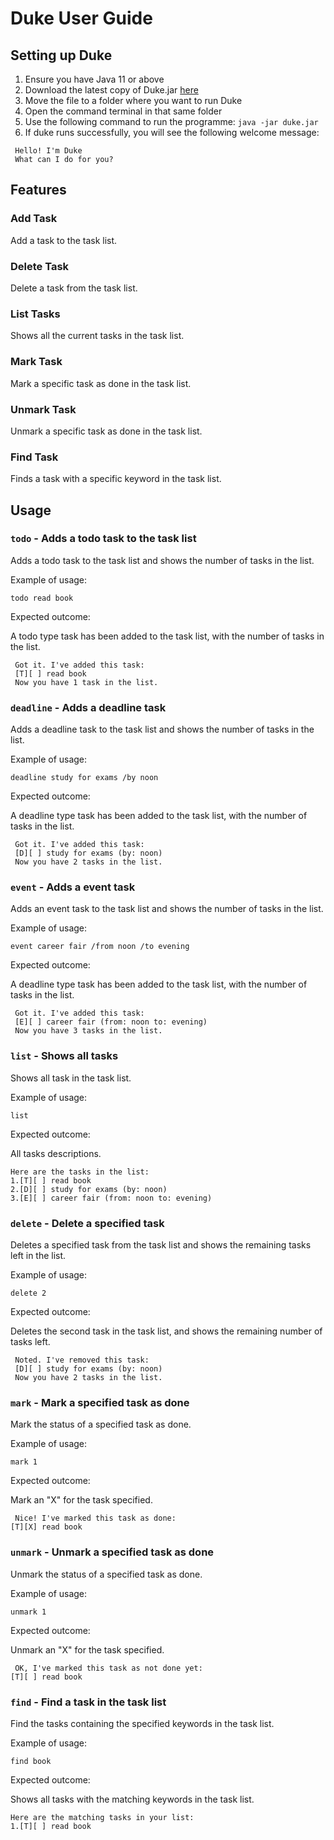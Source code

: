 # Duke User Guide

## Setting up Duke

1. Ensure you have Java 11 or above
2. Download the latest copy of Duke.jar [here](https://github.com/cleoncheng2000/ip/releases)
3. Move the file to a folder where you want to run Duke
4. Open the command terminal in that same folder
5. Use the following command to run the programme:
`java -jar duke.jar`
6. If duke runs successfully, you will see the following welcome message:

```
 Hello! I'm Duke
 What can I do for you?
```

## Features 

### Add Task

Add a task to the task list.

### Delete Task

Delete a task from the task list.

### List Tasks

Shows all the current tasks in the task list.

### Mark Task

Mark a specific task as done in the task list.

### Unmark Task

Unmark a specific task as done in the task list.

### Find Task

Finds a task with a specific keyword in the task list.

## Usage

### `todo` - Adds a todo task to the task list

Adds a todo task to the task list and shows the number of tasks in the list.

Example of usage: 

`todo read book`

Expected outcome:

A todo type task has been added to the task list, with the number of tasks in the list.

```
 Got it. I've added this task:
 [T][ ] read book
 Now you have 1 task in the list.
```

### `deadline` - Adds a deadline task

Adds a deadline task to the task list and shows the number of tasks in the list.

Example of usage:

`deadline study for exams /by noon`

Expected outcome:

A deadline type task has been added to the task list, with the number of tasks in the list.

```
 Got it. I've added this task:
 [D][ ] study for exams (by: noon)
 Now you have 2 tasks in the list.
```

### `event` - Adds a event task

Adds an event task to the task list and shows the number of tasks in the list.

Example of usage:

`event career fair /from noon /to evening`

Expected outcome:

A deadline type task has been added to the task list, with the number of tasks in the list.

```
 Got it. I've added this task:
 [E][ ] career fair (from: noon to: evening)
 Now you have 3 tasks in the list.
```

### `list` - Shows all tasks

Shows all task in the task list.

Example of usage:

`list`

Expected outcome:

All tasks descriptions.

```
Here are the tasks in the list:
1.[T][ ] read book
2.[D][ ] study for exams (by: noon)
3.[E][ ] career fair (from: noon to: evening)
```

### `delete` - Delete a specified task

Deletes a specified task from the task list and shows the remaining tasks left in the list.

Example of usage:

`delete 2`

Expected outcome:

Deletes the second task in the task list, and shows the remaining number of tasks left.

```
 Noted. I've removed this task:
 [D][ ] study for exams (by: noon)
 Now you have 2 tasks in the list.
```

### `mark` - Mark a specified task as done

Mark the status of a specified task as done.

Example of usage:

`mark 1`

Expected outcome:

Mark an "X" for the task specified.

```
 Nice! I've marked this task as done:
[T][X] read book
```

### `unmark` - Unmark a specified task as done

Unmark the status of a specified task as done.

Example of usage:

`unmark 1`

Expected outcome:

Unmark an "X" for the task specified.

```
 OK, I've marked this task as not done yet:
[T][ ] read book
```

### `find` - Find a task in the task list

Find the tasks containing the specified keywords in the task list.

Example of usage:

`find book`

Expected outcome:

Shows all tasks with the matching keywords in the task list.

```
Here are the matching tasks in your list:
1.[T][ ] read book
```